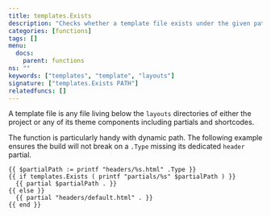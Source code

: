 ```yaml
---
title: templates.Exists
description: "Checks whether a template file exists under the given path relative to the `layouts` directory."
categories: [functions]
tags: []
menu:
  docs:
    parent: functions
ns: ""
keywords: ["templates", "template", "layouts"]
signature: ["templates.Exists PATH"]
relatedfuncs: []
---
```


A template file is any file living below the `layouts` directories of either the project or any of its theme components including partials and shortcodes.

The function is particularly handy with dynamic path. The following example ensures the build will not break on a `.Type` missing its dedicated `header` partial.

```go-html-template
{{ $partialPath := printf "headers/%s.html" .Type }}
{{ if templates.Exists ( printf "partials/%s" $partialPath ) }}
  {{ partial $partialPath . }}
{{ else }}
  {{ partial "headers/default.html" . }}
{{ end }}
```
